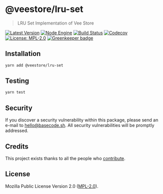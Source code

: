 # @veestore/lru-set

> LRU Set Implementation of Vee Store

[![Latest Version](https://badgen.now.sh/npm/v/@veestore/lru-set)](https://www.npmjs.com/package/@veestore/lru-set)
[![Node Engine](https://badgen.now.sh/npm/node/@veestore/lru-set)](https://www.npmjs.com/package/@veestore/lru-set)
[![Build Status](https://badgen.now.sh/circleci/github/veestore/lru-set)](https://circleci.com/gh/veestore/lru-set)
[![Codecov](https://badgen.now.sh/codecov/c/github/veestore/lru-set)](https://codecov.io/gh/veestore/lru-set)
[![License: MPL-2.0](https://badgen.now.sh/badge/license/MPL-2.0/green)](https://mozilla.org/MPL/2.0/) [![Greenkeeper badge](https://badges.greenkeeper.io/veestore/lru-set.svg)](https://greenkeeper.io/)

## Installation

```bash
yarn add @veestore/lru-set
```

## Testing

```bash
yarn test
```

## Security

If you discover a security vulnerability within this package, please send an e-mail to hello@basecode.sh. All security vulnerabilities will be promptly addressed.

## Credits

This project exists thanks to all the people who [contribute](../../contributors).

## License

Mozilla Public License Version 2.0 ([MPL-2.0](./LICENSE)).
